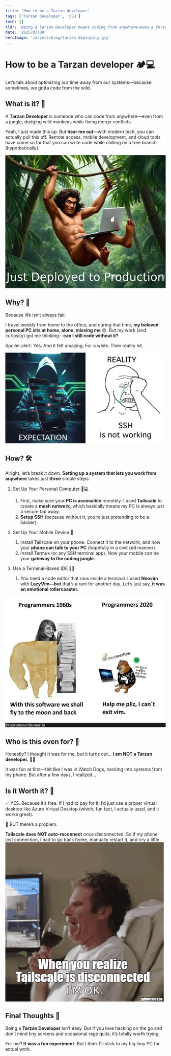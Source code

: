```yaml
---
title: 'How to be a Tarzan developer'
tags: ['Tarzan Developer', 'SSH']
tech: []
tldr: 'Being a Tarzan Developer means coding from anywhere—even a forest. 🌲💻 I set up my PC with Tailscale for remote SSH access, installed Termux on mobile, and used Neovim (LazyVim) as my IDE. This let me work remotely without a powerful local device. It was fun at first, feeling like a hacker from Watch Dogs, but Tailscale’s reconnection issues made it unreliable. While its a free, DIY alternative to cloud desktops, its not for everyone. If you want a portable dev setup, try it! But if stability matters, Azure Virtual Desktop or similar services are better. 🚀'
date: '2025/03/09'
heroImage: '/assets/blog/tarzan deploying.jpg'
---
```


# How to be a Tarzan developer 🏕️💻

Let’s talk about optimizing our time away from our systems—because sometimes, we gotta code from the wild.

## What is it? 🤔

A **Tarzan Developer** is someone who can code from anywhere—even from a jungle, dodging wild monkeys while fixing merge conflicts.

Yeah, I just made this up. But **hear me out**—with modern tech, you can actually pull this off. Remote access, mobile development, and cloud tools have come so far that you can write code while chilling on a tree branch (hypothetically).

![alt text](<tarzan deploying.jpg>)

## Why? 🚀

Because life isn’t always fair.

I travel weekly from home to the office, and during that time, **my beloved personal PC sits at home, alone, missing me** 😢. But my work (and curiosity) got me thinking—**can I still code without it?**

Spoiler alert: Yes. And it felt amazing. For a while. Then reality hit.

![alt text](<mobile expectation.webp>)

## How? 🛠️

Alright, let’s break it down. **Setting up a system that lets you work from anywhere** takes just **three** simple steps:

1. Set Up Your Personal Computer 🏡💻
   1. First, make sure your **PC is accessible** remotely. I used **Tailscale** to create a **mesh network**, which basically means my PC is always just a secure tap away.
   2. **Setup SSH** (because without it, you’re just pretending to be a hacker).

2. Set Up Your Mobile Device 📱
   1. Install Tailscale on your phone. Connect it to the network, and now your **phone can talk to your PC** (hopefully in a civilized manner).
   2. Install Termux (or any SSH terminal app). Now your mobile can be your **gateway to the coding jungle.**

3. Use a Terminal-Based IDE 🧑‍💻
   1. You need a code editor that runs inside a terminal. I used **Neovim** with **LazyVim—but** that’s a rant for another day. Let’s just say, **it was an emotional rollercoaster.**

![alt text](programmerhumor-io-linux-memes-programming-memes-deaafa4f3611a70.png)

## Who is this even for? 🎯

Honestly? I thought it was for me, but it turns out… **I am NOT a Tarzan developer.** 🏴‍☠️

It was fun at first—felt like I was in Watch Dogs, hacking into systems from my phone. But after a few days, I realized...

## Is it Worth it? 🤷

✅ YES. Because it’s free. If I had to pay for it, I’d just use a proper virtual desktop like Azure Virtual Desktop (which, fun fact, I actually used, and it works great).

🚨 BUT there’s a problem:

**Tailscale does NOT auto-reconnect** once disconnected. So if my phone lost connection, I had to go back home, manually restart it, and cry a little.
![alt text](<tailscale disconnected.gif>)

## Final Thoughts 🌲

Being a **Tarzan Developer** isn’t easy. But if you love hacking on the go and don’t mind tiny screens and occasional rage quits, it’s totally worth trying.

For me? **It was a fun experiment.** But I think I’ll stick to my big-boy PC for actual work.
